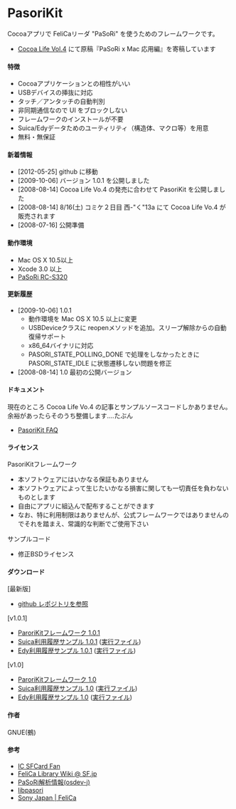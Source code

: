 # PasoriKit

Cocoaアプリで FeliCaリーダ "PaSoRi" を使うためのフレームワークです。

* [Cocoa Life Vol.4][cocoa-life] にて原稿『PaSoRi x Mac 応用編』を寄稿しています

[cocoa-life]: http://www.cocoa-study.com/book/

#### 特徴

* Cocoaアプリケーションとの相性がいい
* USBデバイスの挿抜に対応
* タッチ／アンタッチの自動判別
* 非同期通信なので UI をブロックしない
* フレームワークのインストールが不要
* Suica/Edyデータためのユーティリティ（構造体、マクロ等）を用意
* 無料・無保証

#### 新着情報

* [2012-05-25] github に移動
* [2009-10-06] バージョン 1.0.1 を公開しました
* [2008-08-14] Cocoa Life Vo.4 の発売に合わせて PasoriKit を公開しました
* [2008-08-14] 8/16(土) コミケ２日目 西-"く"13a にて Cocoa Life Vo.4 が販売されます
* [2008-07-16] 公開準備

#### 動作環境

* Mac OS X 10.5以上
* Xcode 3.0 以上
* [PaSoRi RC-S320](http://www.amazon.co.jp/exec/obidos/ASIN/B0009YVAW4/gnue-22)

#### 更新履歴

* [2009-10-06] 1.0.1
  * 動作環境を Mac OS X 10.5 以上に変更
  * USBDeviceクラスに reopenメソッドを追加。スリープ解除からの自動復帰サポート
  * x86_64バイナリに対応
  * PASORI_STATE_POLLING_DONE で処理をしなかったときに PASORI_STATE_IDLE に状態遷移しない問題を修正
* [2008-08-14] 1.0 最初の公開バージョン

#### ドキュメント

現在のところ Cocoa Life Vo.4 の記事とサンプルソースコードしかありません。<br/>
余裕があったらそのうち整備します....たぶん

* [PasoriKit FAQ](PasoriKitFAQ.md)

#### ライセンス

PasoriKitフレームワーク

* 本ソフトウェアにはいかなる保証もありません
* 本ソフトウェアによって生じたいかなる損害に関しても一切責任を負わないものとします
* 自由にアプリに組込んで配布することができます
* なお、特に利用制限はありませんが、公式フレームワークではありませんのでそれを踏まえ、常識的な判断でご使用下さい

サンプルコード

* 修正BSDライセンス

#### ダウンロード

[最新版]

* [github レポジトリを参照](https://github.com/gnue/PasoriKit-1.0.x)

[v1.0.1]

* [ParoriKitフレームワーク 1.0.1](https://github.com/downloads/gnue/PasoriKit-1.0.x/PasoriKit1.0.1.dmg)
* [Suica利用履歴サンプル 1.0.1](https://github.com/downloads/gnue/PasoriKit-1.0.x/SuicaExample1.0.1.dmg)
  ([実行ファイル](https://github.com/downloads/gnue/PasoriKit-1.0.x/SuicaExample1.0.1app.dmg))
* [Edy利用履歴サンプル 1.0.1](https://github.com/downloads/gnue/PasoriKit-1.0.x/EdyExample1.0.1.dmg)
  ([実行ファイル](https://github.com/downloads/gnue/PasoriKit-1.0.x/EdyExample1.0.1app.dmg))

[v1.0]

* [ParoriKitフレームワーク 1.0](https://github.com/downloads/gnue/PasoriKit-1.0.x/PasoriKit1.0.dmg)
* [Suica利用履歴サンプル 1.0](https://github.com/downloads/gnue/PasoriKit-1.0.x/SuicaExample1.0.dmg)
  ([実行ファイル](https://github.com/downloads/gnue/PasoriKit-1.0.x/SuicaExample1.0app.dmg))
* [Edy利用履歴サンプル 1.0](https://github.com/downloads/gnue/PasoriKit-1.0.x/EdyExample1.0.dmg)
  ([実行ファイル](https://github.com/downloads/gnue/PasoriKit-1.0.x/EdyExample1.0app.dmg))

#### 作者

GNUE(鵺)

#### 参考

* [IC SFCard Fan](http://www014.upp.so-net.ne.jp/SFCardFan/)
* [FeliCa Library Wiki @ SF.jp](http://sourceforge.jp/projects/felicalib/wiki/FrontPage)
* [PaSoRi解析情報(osdev-j)](http://wiki.osdev.info/index.php?PaSoRi%2FRC-S320)
* [libpasori](http://libpasori.sourceforge.jp)
* [Sony Japan | FeliCa](http://www.sony.co.jp/Products/felica/)
